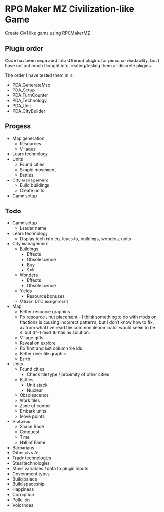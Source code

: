 # RPG Maker MZ Civilization-like Game

Create Civ1 like game using RPGMakerMZ

## Plugin order

Code has been separated into different plugins for personal readability, but I have not put much thought into
treating/testing them as discrete plugins.

The order I have tested them in is:
 * PDA_GenerateMap
 * PDA_Setup
 * PDA_TurnCounter
 * PDA_Technology
 * PDA_Unit
 * PDA_CityBuilder

## Progess

 * Map generation
   * Resources
   * Villages
 * Learn technology
 * Units
   * Found cities
   * Simple movement
   * Battles
 * City management
   * Build buildings
   * Create units
 * Game setup

## Todo

 * Game setup
   * Leader name
 * Learn technology
   * Display tech info eg. leads to, buildings, wonders, units
 * City management
   * Buildings
     * Effects
     * Obsolescence
     * Buy
     * Sell
   * Wonders
     * Effects
     * Obsolescence
   * Yields
     * Resource bonuses
   * Citizen BFC assignment
 * Map
   * Better resource graphics
   * Fix resource / hut placement - I think something to do with mods on fractions is causing incorrect patterns, but I don't know how to fix, as from what I've read the common denominator would seem to be 4, but 4^-1 mod 16 has no solution.
   * Village gifts
   * Reveal on explore
   * Fix first and last column tile ids
   * Better river tile graphic
   * Earth
 * Units
   * Found cities
     * Check tile type / proximity of other cities
   * Battles
     * Unit stack
     * Nuclear
   * Obsolescence
   * Work tiles
   * Zone of control
   * Embark units
   * Move points
 * Victories
   * Space Race
   * Conquest
   * Time
   * Hall of Fame
 * Barbarians
 * Other civs AI
 * Trade technologies
 * Steal technologies
 * Move variables / data to plugin inputs
 * Government types
 * Build palace
 * Build spaceship
 * Happiness
 * Corruption
 * Pollution
 * Volcanoes